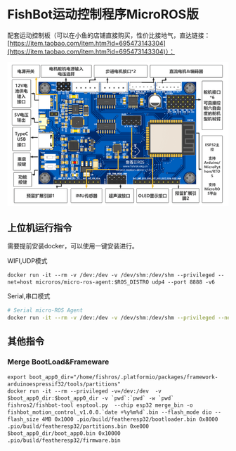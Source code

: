 # FishBot运动控制程序MicroROS版

配套运动控制板（可以在小鱼的店铺直接购买，性价比接地气，直达链接：[https://item.taobao.com/item.htm?id=695473143304](https://item.taobao.com/item.htm?id=695473143304)）：

![](./docs/images/1670950515258-0c1474f6-2d5a-4030-a1df-87bfdff78ba5-image-resized.png)


## 上位机运行指令

需要提前安装docker，可以使用一键安装进行。


WIFI,UDP模式

```
docker run -it --rm -v /dev:/dev -v /dev/shm:/dev/shm --privileged --net=host microros/micro-ros-agent:$ROS_DISTRO udp4 --port 8888 -v6
```

Serial,串口模式

```bash
# Serial micro-ROS Agent
docker run -it --rm -v /dev:/dev -v /dev/shm:/dev/shm --privileged --net=host microros/micro-ros-agent:$ROS_DISTRO serial --dev /dev/ttyUSB0 -v6
```




## 其他指令 

### Merge BootLoad&Frameware

```
export boot_app0_dir="/home/fishros/.platformio/packages/framework-arduinoespressif32/tools/partitions"
docker run -it --rm --privileged -v=/dev:/dev  -v $boot_app0_dir:$boot_app0_dir -v `pwd`:`pwd` -w `pwd` fishros2/fishbot-tool esptool.py  --chip esp32 merge_bin -o fishbot_motion_control_v1.0.0.`date +%y%m%d`.bin --flash_mode dio --flash_size 4MB 0x1000 .pio/build/featheresp32/bootloader.bin 0x8000 .pio/build/featheresp32/partitions.bin 0xe000 $boot_app0_dir/boot_app0.bin 0x10000 .pio/build/featheresp32/firmware.bin
```